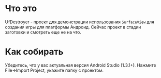 # Что это

UfDestroyer - проект для демонстрации использования `SurfaceView` для создания игры для платформы Андроид. Сейчас проект в стадии заготовки и смотреть еще не на что.

# Как собирать

Убедитесь, что у вас актуальная версия Android Studio (1.3.1+). Нажмите File->Import Project, укажите папку с проектом.